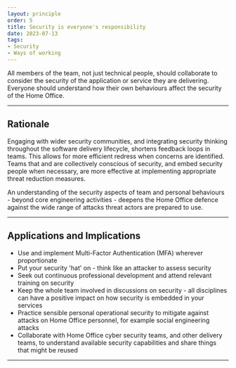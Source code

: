 ```yaml
---
layout: principle
order: 5
title: Security is everyone's responsibility
date: 2023-07-13
tags:
- Security
- Ways of working
---
```


All members of the team, not just technical people, should collaborate to consider the security of the application or service they are delivering. Everyone should understand how their own behaviours affect the security of the Home Office.

---

## Rationale

Engaging with wider security communities, and integrating security thinking throughout the software delivery lifecycle, shortens feedback loops in teams. This allows for more efficient redress when concerns are identified. Teams that and are collectively conscious of security, and embed security people when necessary, are more effective at implementing appropriate threat reduction measures.

An understanding of the security aspects of team and personal behaviours - beyond core engineering activities - deepens the Home Office defence against the wide range of attacks threat actors are prepared to use.

---

## Applications and Implications

- Use and implement Multi-Factor Authentication (MFA) wherever proportionate
- Put your security 'hat' on - think like an attacker to assess security
- Seek out continuous professional development and attend relevant training on security
- Keep the whole team involved in discussions on security - all disciplines can have a positive impact on how security is embedded in your services
- Practice sensible personal operational security to mitigate against attacks on Home Office personnel, for example social engineering attacks
- Collaborate with Home Office cyber security teams, and other delivery teams, to understand available security capabilities and share things that might be reused

---
